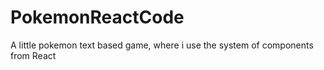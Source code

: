 # PokemonReactCode
A little pokemon text based game, where i use the system of components from React
